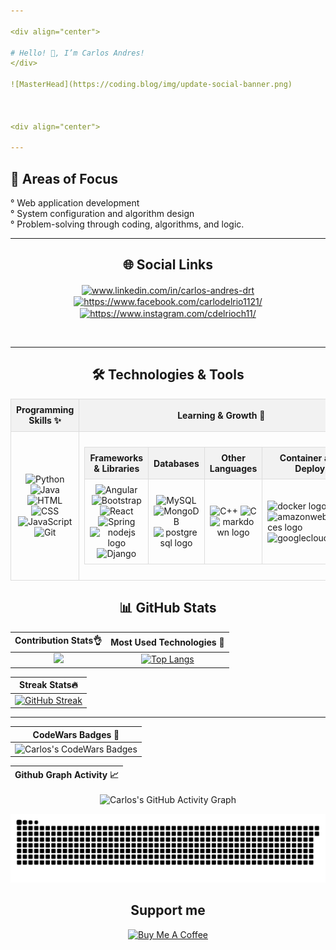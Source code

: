 ```yaml
---

<div align="center">
  
# Hello! 👋, I’m Carlos Andres!
</div>

![MasterHead](https://coding.blog/img/update-social-banner.png)



<div align="center">
  
---
```

  
## 🎯 Areas of Focus
</div>
<div align= "center">

</div>
<p>
° Web application development<br>
° System configuration and algorithm design<br>
° Problem-solving through coding, algorithms, and logic.
</p>


<div align="center">

  ---


## 🌐 Social Links
</div>

<p align="center">
<a href="https://www.linkedin.com/in/carlos-andres-drt" target="blank"><img align="center" src="https://raw.githubusercontent.com/rahuldkjain/github-profile-readme-generator/master/src/images/icons/Social/linked-in-alt.svg" alt="www.linkedin.com/in/carlos-andres-drt" height="30" width="40" /></a>
<a href="https://www.facebook.com/carlodelrio1121/" target="blank"><img align="center" src="https://raw.githubusercontent.com/rahuldkjain/github-profile-readme-generator/master/src/images/icons/Social/facebook.svg" alt="https://www.facebook.com/carlodelrio1121/" height="30" width="40" /></a>
<a href="https://www.instagram.com/cdelrioch11/" target="blank"><img align="center" src="https://raw.githubusercontent.com/rahuldkjain/github-profile-readme-generator/master/src/images/icons/Social/instagram.svg" alt="https://www.instagram.com/cdelrioch11/" height="30" width="40" /></a>
</p><br>

<div align="center">
  
---

## 🛠️ Technologies & Tools

<table style="width: 100%; max-width: 800px; border-collapse: collapse; margin: auto;">
  <tr>
    <th style="border: 1px solid #ddd; padding: 8px; background-color: #f2f2f2;">Programming Skills ✨</th>
    <th style="border: 1px solid #ddd; padding: 8px; background-color: #f2f2f2;">Learning & Growth 🧠</th>
    <th style="border: 1px solid #ddd; padding: 8px; background-color: #f2f2f2;">Other Tools 🎲</th>
  </tr>
  <tr>
    <td align="center" style="border: 1px solid #ddd; padding: 8px;">
      <img src="https://cdn.jsdelivr.net/gh/devicons/devicon/icons/python/python-original.svg" height="40" alt="Python" />
      <img src="https://cdn.jsdelivr.net/gh/devicons/devicon/icons/java/java-original.svg" height="40" alt="Java" />
      <img src="https://cdn.jsdelivr.net/gh/devicons/devicon/icons/html5/html5-original.svg" height="40" alt="HTML" />
      <img src="https://cdn.simpleicons.org/css3/1572B6" height="40" alt="CSS" />
      <img src="https://cdn.jsdelivr.net/gh/devicons/devicon/icons/javascript/javascript-original.svg" height="40" alt="JavaScript" />
      <img src="https://cdn.jsdelivr.net/gh/devicons/devicon/icons/git/git-original.svg" height="40" alt="Git" />
    </td>
    <td align="center" style="border: 1px solid #ddd; padding: 8px;">
      <table style="width: 100%;">
        <tr>
          <th style="border: 1px solid #ddd; padding: 8px; background-color: #f2f2f2;">Frameworks & Libraries</th>
          <th style="border: 1px solid #ddd; padding: 8px; background-color: #f2f2f2;">Databases</th>
          <th style="border: 1px solid #ddd; padding: 8px; background-color: #f2f2f2;">Other Languages </th>
          <th style="border: 1px solid #ddd; padding: 8px; background-color: #f2f2f2;">Container and Deploy</th>
        </tr>
        <tr>
          <td align="center" style="border: 1px solid #ddd; padding: 8px;">
            <img src="https://cdn.simpleicons.org/angular/DD0031" height="40" alt="Angular" />
            <img src="https://cdn.jsdelivr.net/gh/devicons/devicon/icons/bootstrap/bootstrap-original.svg" height="40" alt="Bootstrap" />
            <img src="https://cdn.simpleicons.org/react/61DAFB" height="40" alt="React" /> <br>
            <img src="https://cdn.simpleicons.org/spring/6DB33F" height="40" alt="Spring" />
            <img src="https://skillicons.dev/icons?i=nodejs" height="40" alt="nodejs logo"  />
            <img src="https://skillicons.dev/icons?i=django" height="40" alt="Django" />
          </td>
          <td align="center" style="border: 1px solid #ddd; padding: 8px;">
            <img src="https://cdn.simpleicons.org/mysql/4479A1" height="40" alt="MySQL" />
            <img src="https://skillicons.dev/icons?i=mongodb" height="40" alt="MongoDB" />
            <img src="https://skillicons.dev/icons?i=postgres" height="40" alt="postgresql logo"  />
          </td>
          <td align="center" style="border: 1px solid #ddd; padding: 8px;">
            <img src="https://cdn.jsdelivr.net/gh/devicons/devicon/icons/cplusplus/cplusplus-original.svg" height="40" alt="C++" />
            <img src="https://cdn.jsdelivr.net/gh/devicons/devicon/icons/c/c-original.svg" height="40" alt="C" />
            <img src="https://skillicons.dev/icons?i=md" height="40" alt="markdown logo"  />
          </td>
          <td style="border: 1px solid #ddd; padding: 8px;">
              <img src="https://skillicons.dev/icons?i=docker" height="40" alt="docker logo"  />
              <img src="https://skillicons.dev/icons?i=aws" height="40" alt="amazonwebservices logo"  />
              <img src="https://cdn.jsdelivr.net/gh/devicons/devicon/icons/googlecloud/googlecloud-original.svg" height="40" alt="googlecloud logo"  />
          </td>
        </tr>
      </table>
    </td>
    <td align="center" style="border: 1px solid #ddd; padding: 8px;">
      <img src="https://cdn.simpleicons.org/netlify/00C7B7" height="40" alt="Netlify" />
      <img src="https://cdn.simpleicons.org/anaconda/44A833" height="40" alt="Anaconda" />
      <img src="https://skillicons.dev/icons?i=github" height="40" alt="GitHub" />
      <img src="https://cdn.jsdelivr.net/gh/devicons/devicon/icons/vscode/vscode-original.svg" height="40" alt="VSCode" /> <br>
      <img src="https://skillicons.dev/icons?i=figma" height="40" alt="figma logo"  />
      <img src="https://upload.wikimedia.org/wikipedia/commons/d/d5/Virtualbox_logo.png" height="40" alt="VBox" />
      <img src="https://upload.wikimedia.org/wikipedia/commons/thumb/2/2b/Kali-dragon-icon.svg/2048px-Kali-dragon-icon.svg.png" height="40" alt="Kali Linux" />
      <img src="https://cdn.jsdelivr.net/gh/devicons/devicon/icons/linux/linux-original.svg" height="40" alt="linux logo"  />
    </td>
  </tr>
</table>
</div>

<div align="center">
  
## 📊 GitHub Stats
</div>

<div align="center">
  
| Contribution Stats👌 | Most Used Technologies 🚦 |
| :-: | :-: |
| ![](https://github-readme-stats.vercel.app/api?username=cdelriot1121&theme=holi&hide_border=false&include_all_commits=false&count_private=true)|[![Top Langs](https://github-readme-stats.vercel.app/api/top-langs/?username=cdelriot1121&layout=donut-vertical&theme=holi)](https://github.com/anuraghazra/github-readme-stats)
</div>

<div align="center">

| Streak Stats🔥 |
|:-:|
|[![GitHub Streak](https://streak-stats.demolab.com?user=cdelriot1121&theme=holi-theme&background=70%2C000032%2C000000)](https://git.io/streak-stats)|

---

|CodeWars Badges 🦅|
|:-:|
|![Carlos's CodeWars Badges](https://www.codewars.com/users/carlih1121/badges/large)|

|Github Graph Activity 📈|
|:-:|
![Carlos's GitHub Activity Graph](https://github-readme-activity-graph.vercel.app/graph?username=cdelriot1121&&bg_color=010e20&color=ffffff&line=599cfc&point=f9fafa&area=true&hide_border=true)


<img src="https://raw.githubusercontent.com/cdelriot1121/cdelriot1121/output/snake.svg" alt="Snake animation" />


</div>


<div align="center">

## Support me

<a href="https://www.buymeacoffee.com/cdelriot1121" target="_blank"><img src="https://cdn.buymeacoffee.com/buttons/v2/default-yellow.png" alt="Buy Me A Coffee" style="height: 60px !important;width: 217px !important;" ></a>

</div>
